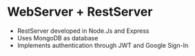 # WebServer + RestServer

- RestServer developed in Node.Js and Express
- Uses MongoDB as database
- Implements authentication through JWT and Google Sign-In

